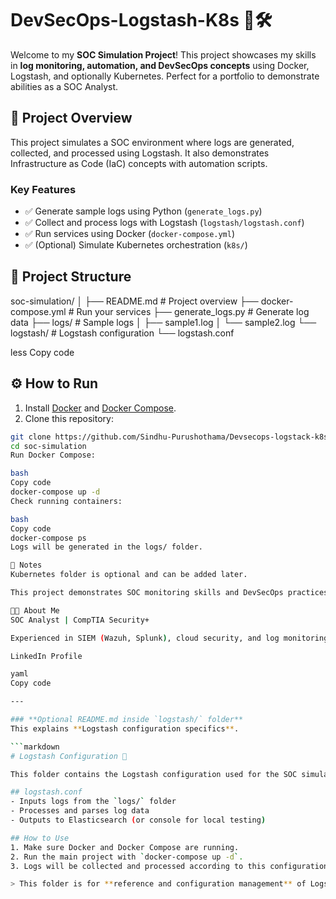# DevSecOps-Logstash-K8s 🔐🛠️

Welcome to my **SOC Simulation Project**! This project showcases my skills in **log monitoring, automation, and DevSecOps concepts** using Docker, Logstash, and optionally Kubernetes. Perfect for a portfolio to demonstrate abilities as a SOC Analyst.  

## 🚀 Project Overview
This project simulates a SOC environment where logs are generated, collected, and processed using Logstash. It also demonstrates Infrastructure as Code (IaC) concepts with automation scripts.

### Key Features
- ✅ Generate sample logs using Python (`generate_logs.py`)  
- ✅ Collect and process logs with Logstash (`logstash/logstash.conf`)  
- ✅ Run services using Docker (`docker-compose.yml`)  
- ✅ (Optional) Simulate Kubernetes orchestration (`k8s/`)  

## 📁 Project Structure
soc-simulation/
│
├── README.md # Project overview
├── docker-compose.yml # Run your services
├── generate_logs.py # Generate log data
├── logs/ # Sample logs
│ ├── sample1.log
│ └── sample2.log
└── logstash/ # Logstash configuration
└── logstash.conf

less
Copy code

## ⚙️ How to Run
1. Install [Docker](https://www.docker.com/) and [Docker Compose](https://docs.docker.com/compose/).  
2. Clone this repository:
```bash
git clone https://github.com/Sindhu-Purushothama/Devsecops-logstack-k8s.git
cd soc-simulation
Run Docker Compose:

bash
Copy code
docker-compose up -d
Check running containers:

bash
Copy code
docker-compose ps
Logs will be generated in the logs/ folder.

📌 Notes
Kubernetes folder is optional and can be added later.

This project demonstrates SOC monitoring skills and DevSecOps practices.

👩‍💻 About Me
SOC Analyst | CompTIA Security+

Experienced in SIEM (Wazuh, Splunk), cloud security, and log monitoring

LinkedIn Profile

yaml
Copy code

---

### **Optional README.md inside `logstash/` folder**  
This explains **Logstash configuration specifics**.

```markdown
# Logstash Configuration 📝

This folder contains the Logstash configuration used for the SOC simulation project.  

## logstash.conf
- Inputs logs from the `logs/` folder  
- Processes and parses log data  
- Outputs to Elasticsearch (or console for local testing)  

## How to Use
1. Make sure Docker and Docker Compose are running.  
2. Run the main project with `docker-compose up -d`.  
3. Logs will be collected and processed according to this configuration.  

> This folder is for **reference and configuration management** of Logstash.
